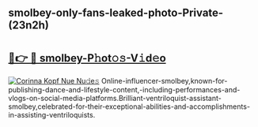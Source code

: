 ## smolbey-only-fans​-leaked-photo​-Private-(23n2h)


# <h2><a href="https://mediaupload.pro?title=smolbey&ref=git">🔗👉 🔴 smolbey-P𝚑ot𝚘𝚜-V𝚒d𝚎o</a></h2>

[![Corinna Kopf Nue Nu𝚍e𝚜](https://i.imgur.com/0qMVB7G.gif)](https://mediaupload.pro?title=smolbey&ref=git)
Online-influencer-smolbey,known-for-publishing-dance-and-lifestyle-content,-including-performances-and-vlogs-on-social-media-platforms.Brilliant-ventriloquist-assistant-smolbey,celebrated-for-their-exceptional-abilities-and-accomplishments-in-assisting-ventriloquists.  